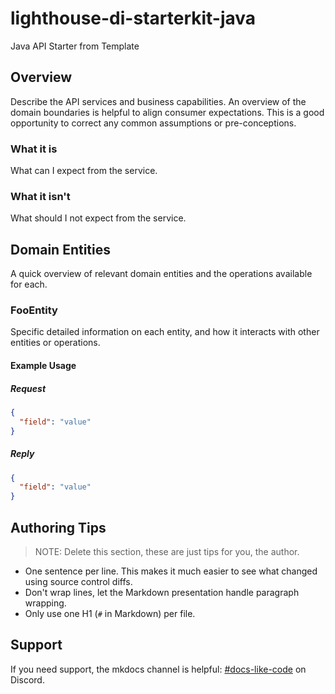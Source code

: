 # lighthouse-di-starterkit-java

Java API Starter from Template

## Overview

Describe the API services and business capabilities.
An overview of the domain boundaries is helpful to align consumer expectations.
This is a good opportunity to correct any common assumptions or pre-conceptions.

### What it is

What can I expect from the service.

### What it isn't

What should I not expect from the service.

## Domain Entities

A quick overview of relevant domain entities and the operations available for each.

### FooEntity

Specific detailed information on each entity, and how it interacts with other entities or operations.

#### Example Usage

##### Request

```json
{
  "field": "value"
}
```

##### Reply

```json
{
  "field": "value"
}
```

## Authoring Tips

> NOTE: Delete this section, these are just tips for you, the author.

* One sentence per line.
  This makes it much easier to see what changed using source control diffs.
* Don't wrap lines, let the Markdown presentation handle paragraph wrapping.
* Only use one H1 (`#` in Markdown) per file.

## Support

If you need support, the mkdocs channel is helpful: [#docs-like-code](https://discord.com/channels/687207715902193673/714754240933003266) on Discord.
